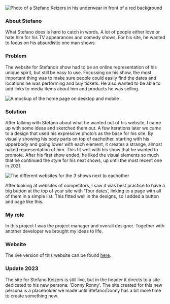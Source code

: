 ![Photo of a Stefano Keizers in his underwear in front of a red background](ProjectsImages/StefanoKeizers/StefanoKeizers-press.jpg)

### About Stefano

What Stefano does is hard to catch in words. A lot of people either love or hate him for his TV appearances and comedy shows. For his site, he wanted to focus on his absurdistic one man shows.

### Problem

The website for Stefano’s show had to be an online representation of his unique spirit, but still be easy to use. Focussing on his show, the most important thing was to make sure people could easily find the dates and locations he was performing and buy tickets. He also wanted to be able to add links to media items about him and products he was selling.

![A mockup of the home page on desktop and mobile](ProjectsImages/StefanoKeizers/StefanoKeizers-home-mockup.jpg)

### Solution

After talking with Stefano about what he wanted out of his website, I came up with some ideas and sketched them out. A few iterations later we came to a design that used his expressive photo’s as the base for his site. By visually showing his body parts on top of eachother, starting with his upperbody and going lower with each element, it creates a strange, almost naked representation of him. This fit well with his show that he wanted to promote. After his first show ended, he liked the visual elements so much that he continued the style for his next shows, up until the most recent one in 2021.

![The different websites for the 3 shows next to eachother](ProjectsImages/StefanoKeizers/StefanoKeizers-allHomes-mockup.jpg)

After looking at websites of competitors, I saw it was best practice to have a big button at the top of your site with ‘Tour dates’, linking to a page with all of them in a simple list. This fitted well in the designs, so I added a button and page like this.

### My role

In this project I was the project manager and overall designer. Together with another developer we brought my ideas to life.

### Website

The live version of this website can be found [here](http://stefanokeizers.nl/).

### Update 2023

The site for Stefano Keizers is still live, but in the header it directs to a site dedicated to his new persona: 'Donny Ronny'. The site created for this new persona is a placeholder we made until Stefano/Donny has a bit more time to create something new.
